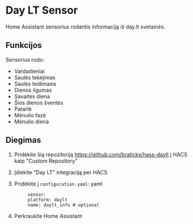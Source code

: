 # Day LT Sensor

Home Assistant sensorius rodantis informaciją iš day.lt svetainės.

## Funkcijos

Sensorius rodo:
- Vardadieniai
- Saulės tekėjimas
- Saulės leidimasis
- Dienos ilgumas
- Savaitės diena
- Šios dienos šventės
- Patarlė
- Mėnulio fazė
- Mėnulio diena

## Diegimas

1. Pridėkite šią repozitoriją https://github.com/braticks/hass-daylt į HACS kaip "Custom Repository"
2. Įdiekite "Day LT" integraciją per HACS
3. Pridėkite į `configuration.yaml`: yaml

            sensor:
            platform: daylt
            name: daylt_info # optional

4. Perkraukite Home Assistant
